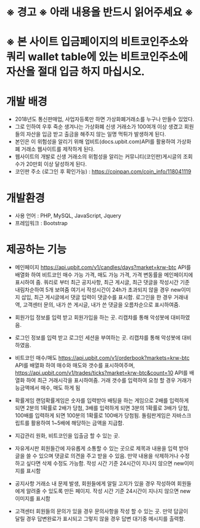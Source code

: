 # ※ 경고 ※ 아래 내용을 반드시 읽어주세요 ※
# ※ 본 사이트 입금페이지의 비트코인주소와 쿼리 wallet table에 있는 비트코인주소에 자산을 절대 입금 하지 마십시오.
# 개발 배경
* 2018년도 통신판매업, 사업자등록만 하면 가상화폐거래소를 누구나 만들수 있었다.
* 그로 인하여 우후 죽순 생겨나는 가상화폐 신생 거래소가 100여개 이상 생겼고 회원들의 자산을 입금 받고 출금을 해주지 않는 일명 먹튀가 발생하게 된다.
* 본인은 이 위험성을 알리기 위해 업비트(docs.upbit.com)API를 활용하여 가상화폐 거래소 웹사이트를 제작하게 된다.
* 웹사이트의 개발로 신생 거래소의 위험성을 알리는 커뮤니티(코인판)게시글의 조회수가 20만회 이상 달성하게 된다.
* 코인판 주소 (로그인 후 확인가능) : https://coinpan.com/coin_info/118041119

# 개발환경
* 사용 언어 : PHP, MySQL, JavaScript, Jquery
* 프레임워크 : Bootstrap

# 제공하는 기능
* 메인페이지
https://api.upbit.com/v1/candles/days?market=krw-btc API를 배열화 하여 비트코인 매수 가능 가격, 매도 가능 가격, 가격 변동률을 메인페이지에 표시하여 줌. 쿼리로 부터 최근 공지사항, 최근 게시글, 최근 댓글을 작성시간 기준 내림차순하여 5개 보여줌 여기서 작성시간이 24h가 초과되지 않을 경우 new이미지 삽입, 최근 게시글에서 댓글 입력이 댓글수를 표시함. 로그인을 한 경우 거래내역, 고객센터 문의, 내가 쓴 게시글, 내가 쓴 댓글을 오름차순으로 표시하여줌.

* 회원가입
정보를 입력 받고 회원가입을 하는 곳. 리캡챠를 통해 악성봇에 대비하였음.

* 로그인
정보를 입력 받고 로그인 세션을 부여하는 곳. 리캡챠를 통해 악성봇에 대비하였음.

* 비트코인 매수/매도
https://api.upbit.com/v1/orderbook?markets=krw-btc API를 배열화 하여 매수와 매도와 갯수를 표시하여주며, https://api.upbit.com/v1/trades/ticks?market=krw-btc&count=10 API를 배열화 하여 최근 거래시각을 표시하여줌.
거래 갯수를 입력하여 요청 할 경우 거래가능금액에서 매수, 매도 하게 됨

* 확률게임
랜덤확률게임은 숫자를 입력받아 배팅을 하는 게임으로 2배를 입력하게 되면 2분의 1확률로 2배가 당첨, 3배를 입력하게 되면 3분의 1확률로 3배가 당첨, 100배를 입력하게 되면 100분의 1확률로 100배가 당첨됨. 돌림판게임은 자바스크립트를 활용하여 1~5배에 해당하는 금액을 지급함.

* 지갑관리
원화, 비트코인을 입출금 할 수 있는 곳.

* 자유게시판
회원들간에 자유롭게 소통할 수 있는 곳으로 제목과 내용을 입력 받아 글을 쓸 수 있으며 댓글로 의견을 주고 받을 수 있음. 만약 내용을 삭제하거나 수정하고 싶다면 삭제 수정도 가능함. 작성 시간 기준 24시간이 지나지 않으면 new이미지를 표시함

* 공지사항
거래소 내 문제 발생, 회원들에게 알릴 고지가 있을 경우 작성하여 회원들에게 알려줄 수 있도록 만든 페이지. 작성 시간 기준 24시간이 지나지 않으면 new이미지를 표시함

* 고객센터
회원들의 문의가 있을 경우 문의사항을 작성 할 수 있는 곳. 만약 답글이 달릴 경우 답변완료가 표시되고 그렇지 않을 경우 답변 대기중 메시지를 출력함.
